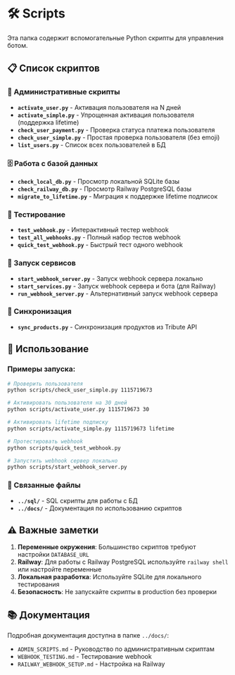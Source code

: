 # 🛠️ Scripts

Эта папка содержит вспомогательные Python скрипты для управления ботом.

## 📋 Список скриптов

### 🔧 Административные скрипты

- **`activate_user.py`** - Активация пользователя на N дней
- **`activate_simple.py`** - Упрощенная активация пользователя (поддержка lifetime)
- **`check_user_payment.py`** - Проверка статуса платежа пользователя
- **`check_user_simple.py`** - Простая проверка пользователя (без emoji)
- **`list_users.py`** - Список всех пользователей в БД

### 🗄️ Работа с базой данных

- **`check_local_db.py`** - Просмотр локальной SQLite базы
- **`check_railway_db.py`** - Просмотр Railway PostgreSQL базы
- **`migrate_to_lifetime.py`** - Миграция к поддержке lifetime подписок

### 🧪 Тестирование

- **`test_webhook.py`** - Интерактивный тестер webhook
- **`test_all_webhooks.py`** - Полный набор тестов webhook
- **`quick_test_webhook.py`** - Быстрый тест одного webhook

### 🚀 Запуск сервисов

- **`start_webhook_server.py`** - Запуск webhook сервера локально
- **`start_services.py`** - Запуск webhook сервера и бота (для Railway)
- **`run_webhook_server.py`** - Альтернативный запуск webhook сервера

### 🔄 Синхронизация

- **`sync_products.py`** - Синхронизация продуктов из Tribute API

## 📖 Использование

### Примеры запуска:

```bash
# Проверить пользователя
python scripts/check_user_simple.py 1115719673

# Активировать пользователя на 30 дней
python scripts/activate_user.py 1115719673 30

# Активировать lifetime подписку
python scripts/activate_simple.py 1115719673 lifetime

# Протестировать webhook
python scripts/quick_test_webhook.py

# Запустить webhook сервер локально
python scripts/start_webhook_server.py
```

### 🔗 Связанные файлы

- **`../sql/`** - SQL скрипты для работы с БД
- **`../docs/`** - Документация по использованию скриптов

## ⚠️ Важные заметки

1. **Переменные окружения**: Большинство скриптов требуют настройки `DATABASE_URL`
2. **Railway**: Для работы с Railway PostgreSQL используйте `railway shell` или настройте переменные
3. **Локальная разработка**: Используйте SQLite для локального тестирования
4. **Безопасность**: Не запускайте скрипты в production без проверки

## 📚 Документация

Подробная документация доступна в папке `../docs/`:
- `ADMIN_SCRIPTS.md` - Руководство по административным скриптам
- `WEBHOOK_TESTING.md` - Тестирование webhook
- `RAILWAY_WEBHOOK_SETUP.md` - Настройка на Railway
